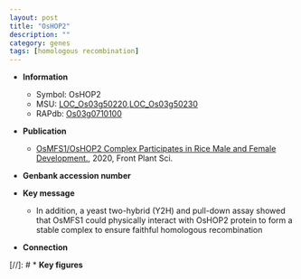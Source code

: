 ```yaml
---
layout: post
title: "OsHOP2"
description: ""
category: genes
tags: [homologous recombination]
---
```


* **Information**  
    + Symbol: OsHOP2  
    + MSU: [LOC_Os03g50220](http://rice.plantbiology.msu.edu/cgi-bin/ORF_infopage.cgi?orf=LOC_Os03g50220),[LOC_Os03g50230](http://rice.plantbiology.msu.edu/cgi-bin/ORF_infopage.cgi?orf=LOC_Os03g50230)  
    + RAPdb: [Os03g0710100](http://rapdb.dna.affrc.go.jp/viewer/gbrowse_details/irgsp1?name=Os03g0710100)  

* **Publication**  
    + [OsMFS1/OsHOP2 Complex Participates in Rice Male and Female Development.](http://www.ncbi.nlm.nih.gov/pubmed?term=OsMFS1/OsHOP2+Complex+Participates+in+Rice+Male+and+Female+Development.%5BTitle%5D), 2020, Front Plant Sci.

* **Genbank accession number**  

* **Key message**  
    + In addition, a yeast two-hybrid (Y2H) and pull-down assay showed that OsMFS1 could physically interact with OsHOP2 protein to form a stable complex to ensure faithful homologous recombination

* **Connection**  

[//]: # * **Key figures**  


